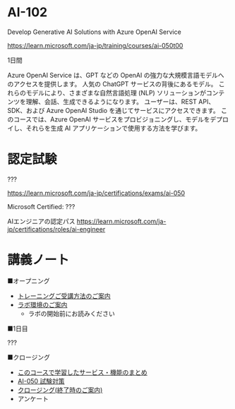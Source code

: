# AI-102

Develop Generative AI Solutions with Azure OpenAI Service

https://learn.microsoft.com/ja-jp/training/courses/ai-050t00

1日間

Azure OpenAI Service は、GPT などの OpenAI の強力な大規模言語モデルへのアクセスを提供します。 人気の ChatGPT サービスの背後にあるモデル。 これらのモデルにより、さまざまな自然言語処理 (NLP) ソリューションがコンテンツを理解、会話、生成できるようになります。 ユーザーは、REST API、SDK、および Azure OpenAI Studio を通じてサービスにアクセスできます。 このコースでは、Azure OpenAI サービスをプロビジョニングし、モデルをデプロイし、それらを生成 AI アプリケーションで使用する方法を学びます。

# 認定試験

???

https://learn.microsoft.com/ja-jp/certifications/exams/ai-050

Microsoft Certified: ???

AIエンジニアの認定パス
https://learn.microsoft.com/ja-jp/certifications/roles/ai-engineer


# 講義ノート

■オープニング

- [トレーニングご受講方法のご案内](../opening.md)
- [ラボ環境のご案内](../cloudslice/README.md)
  - ラボの開始前にお読みください

■1日目

???


■クロージング

- [このコースで学習したサービス・機能のまとめ](matome.md)
- [AI-050 試験対策](exam.md)
- [クロージング(終了時のご案内)](../closing-cloudslice.md)
- アンケート

